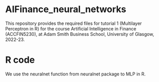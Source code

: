 # AIFinance_neural_networks
This repository provides the required files for tutorial 1 (Multilayer Perceptron in R) for the course Artificial Intelligence in Finance (ACCFIN5230), 
at Adam Smith Business School, University of Glasgow, 2022-23.

# R code
We use the neuralnet function from neuralnet package to MLP in R. 
